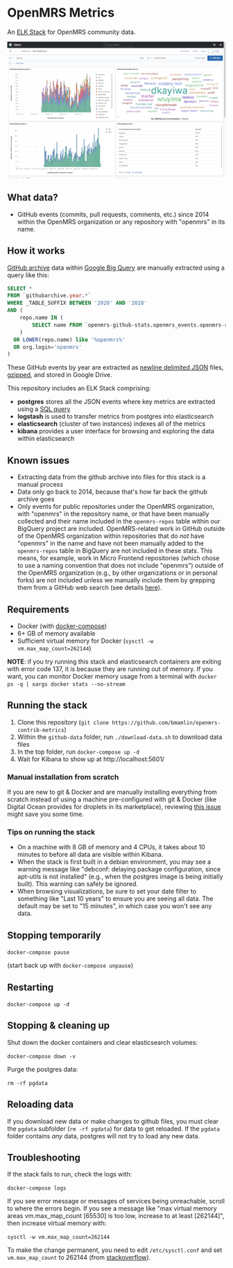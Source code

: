 # OpenMRS Metrics

An [ELK Stack](https://www.elastic.co/what-is/elk-stack) for OpenMRS community data.

![OpenMRS Metrics](images/openmrs-metrics.png)

## What data?

- GitHub events (commits, pull requests, comments, etc.) since 2014 within the
  OpenMRS organization or any repository with "openmrs" in its name.

## How it works

[GitHub archive](https://www.gharchive.org/) data within
[Google Big Query](https://cloud.google.com/bigquery) are manually extracted using
a query like this:

```sql
SELECT *
FROM `githubarchive.year.*`
WHERE _TABLE_SUFFIX BETWEEN '2020' AND '2020'
AND (
	repo.name IN (
		SELECT name FROM `openmrs-github-stats.openmrs_events.openmrs-repos`
	)
  OR LOWER(repo.name) like '%openmrs%'
  OR org.login='openmrs'
)
```

These GitHub events by year are extracted as [newline delimited JSON](http://ndjson.org/)
files, [gzipped](https://www.gzip.org/), and stored in Google Drive.

This repository includes an ELK Stack comprising:

- **postgres** stores all the JSON events where key metrics are extracted using
  a [SQL query](postgres/docker-entrypoint-initdb.d/04-metrics.sql)
- **logstash** is used to transfer metrics from postgres into elasticsearch
- **elasticsearch** (cluster of two instances) indexes all of the metrics
- **kibana** provides a user interface for browsing and exploring the data
  within elasticsearch

## Known issues

- Extracting data from the github archive into files for this stack is a manual process
- Data only go back to 2014, because that's how far back the github archive goes
- Only events for public repositories under the OpenMRS organization, with 
  "openmrs" in the repository name, or that have been manually collected and their
  name included in the `openmrs-repos` table within our BigQuery project are
  included. OpenMRS-related work in GitHub outside of the OpenMRS organization within
  repositories that do _not_ have "openmrs" in the name and have not been manually
  added to the `openmrs-repos` table in BigQuery are not included in these stats.
  This means, for example, work in Micro Frontend repositories (which chose
  to use a naming convention that does not include "openmrs") outside of the
  OpenMRS organization (e.g., by other organizations or in personal forks) are not
  included unless we manually include them by grepping them from a GitHub
  web search (see details [here](https://talk.openmrs.org/t/2021-community-contribution-stats-by-quarter/35772/9?u=burke)).

## Requirements

- Docker (with [docker-compose](https://docs.docker.com/compose/install/))
- 6+ GB of memory available
- Sufficient virtual memory for Docker (`sysctl -w vm.max_map_count=262144`)

**NOTE**: if you try running this stack and elasticsearch containers are exiting with
error code 137, it is because they are running out of memory. If you want, you can monitor
Docker memory usage from a terminal with `docker ps -q | xargs docker stats --no-stream`

## Running the stack

1. Clone this repository (`git clone https://github.com/bmamlin/openmrs-contrib-metrics`)
2. Within the `github-data` folder, run `./download-data.sh` to download data files
3. In the top folder, run `docker-compose up -d`
4. Wait for Kibana to show up at http://localhost:5601/

### Manual installation from scratch

If you are new to git & Docker and are manually installing everything from scratch
instead of using a machine pre-configured with git & Docker (like Digital Ocean provides for 
droplets in its marketplace), reviewing [this issue](https://github.com/bmamlin/openmrs-contrib-metrics/issues/1#issue-785815236) 
might save you some time.

### Tips on running the stack

* On a machine with 8 GB of memory and 4 CPUs, it takes about 10 minutes to before
all data are visible within Kibana.
* When the stack is first built in a debian environment, you may see a 
warning message like "debconf: delaying package configuration, since apt-utils 
is not installed" (e.g., when the postgres image is being initially built). This 
warning can safely be ignored.
* When browsing visualizations, be sure to set your date filter to something like
"Last 10 years" to ensure you are seeing all data. The default may be set to "15
minutes", in which case you won't see any data.

## Stopping temporarily

`docker-compose pause`

(start back up with `docker-compose unpause`)

## Restarting

`docker-compose up -d`

## Stopping & cleaning up

Shut down the docker containers and clear elasticsearch volumes:

`docker-compose down -v`

Purge the postgres data:

`rm -rf pgdata`

## Reloading data

If you download new data or make changes to github files, you must clear the
`pgdata` subfolder (`rm -rf pgdata`) for data to get reloaded. If the `pgdata` 
folder contains _any_ data, postgres will not try to load any new data.

## Troubleshooting

If the stack fails to run, check the logs with:

`docker-compose logs`

If you see error message or messages of services being unreachable, scroll to 
where the errors begin. If you see a message like "max virtual memory areas 
vm.max_map_count [65530] is too low, increase to at least [262144]", then 
increase virtual memory with:

`sysctl -w vm.max_map_count=262144`

To make the change permanent, you need to edit `/etc/sysctl.conf` and set 
`vm.max_map_count` to 262144 (from [stackoverflow](https://stackoverflow.com/a/51448773/5602641)).
